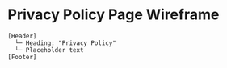 # Privacy Policy Page Wireframe

```
[Header]
  └─ Heading: "Privacy Policy"
  └─ Placeholder text
[Footer]
```
